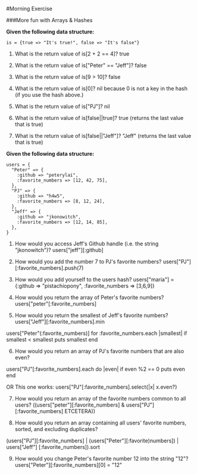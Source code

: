 #Morning Exercise

###More fun with Arrays & Hashes

**Given the following data structure:**

`is = {true => "It's true!", false => "It's false"}`

1. What is the return value of is[2 + 2 == 4]?
true

2. What is the return value of is["Peter" == "Jeff"]?
false

3. What is the return value of is[9 > 10]?
false

4. What is the return value of is[0]?
nil because 0 is not a key in the hash (if you use the hash above.)

5. What is the return value of is["PJ"]?
nil

6. What is the return value of is[false||true]?
true (returns the last value that is true)

6. What is the return value of is[false||"Jeff"]?
"Jeff" (returns the last value that is true)

**Given the following data structure:**

    users = {
      "Peter" => {
        :github => "peterylai",
        :favorite_numbers => [12, 42, 75],
      },
      "PJ" => {
        :github => "h4w5",
        :favorite_numbers => [8, 12, 24],
      },
      "Jeff" => {
        :github => "jkonowitch",
        :favorite_numbers => [12, 14, 85],
      },
    }

1. How would you access Jeff's Github handle (i.e. the string "jkonowitch")?
users["jeff"][:github]

2. How would you add the number 7 to PJ's favorite numbers?
users["PJ"][:favorite_numbers].push(7)

3. How would you add yourself to the users hash?
users["maria"] = {:github => "pistachiopony", :favorite_numbers => [3,6,9]}

4. How would you return the array of Peter's favorite numbers?
users["peter"[:favorite_numbers]

5. How would you return the smallest of Jeff's favorite numbers?
users["Jeff"][:favorite_numbers].min

users["Peter"(:favorite_numbers)]
for :favorite_numbers.each |smallest|
  if smallest < smallest
  puts smallest
end

6. How would you return an array of PJ's favorite numbers that are also even?

users["PJ"[:favorite_numbers].each do |even|
if even %2 == 0
puts even
end

OR This one works:
users["PJ"[:favorite_numbers].select{|x| x.even?}


7. How would you return an array of the favorite numbers common to all users?
((users["peter"][:favorite_numbers] & users["PJ"][:favorite_numbers] ETCETERA))


8. How would you return an array containing all users' favorite numbers, sorted, and excluding duplicates?

(users["PJ"][:favorite_numbers] | (users["Peter"][:favorite)numbers]) | users["Jeff"] [:favorite_numbers]).sort


9. How would you change Peter's favorite number 12 into the string "12"?
users["Peter"][:favorite_numbers][0] = "12"








